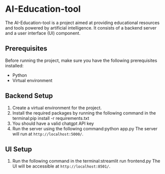 # AI-Education-tool

The AI-Education-tool is a project aimed at providing educational resources and tools powered by artificial intelligence. It consists of a backend server and a user interface (UI) component.

## Prerequisites
Before running the project, make sure you have the following prerequisites installed:
- Python
- Virtual environment

## Backend Setup
1. Create a virtual environment for the project.
2. Install the required packages by running the following command in the terminal:pip install -r requirements.txt
3. You should have a valid chatgpt API key
4. Run the server using the following command:python app.py
The server will run at `http://localhost:5000/`.

## UI Setup
1. Run the following command in the terminal:streamlit run frontend.py
The UI will be accessible at `http://localhost:8501/`.
